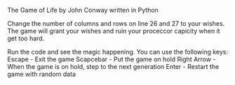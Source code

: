 The Game of Life by John Conway written in Python

Change the number of columns and rows on line 26 and 27 to your wishes. 
The game will grant your wishes and ruin your proceccor capicity when it get too hard.

Run the code and see the magic happening.
You can use the following keys:
Escape - Exit the game
Scapcebar - Put the game on hold
Right Arrow - When the game is on hold, step to the next generation
Enter - Restart the game with random data
